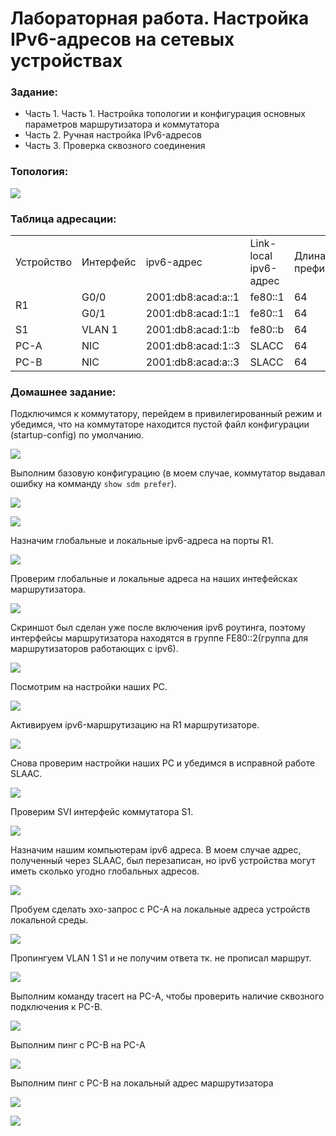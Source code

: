 #  Лабораторная работа. Настройка IPv6-адресов на сетевых устройствах


###  Задание:

+ Часть 1. Часть 1. Настройка топологии и конфигурация основных параметров маршрутизатора и коммутатора
+ Часть 2. Ручная настройка IPv6-адресов
+ Часть 3. Проверка сквозного соединения



 ### Топология:

![](./imgs/tp.png)


### Таблица адресации:


<table>
<tr>
<td>Устройство</td>
<td>Интерфейс</td>
<td>ipv6-адрес</td>
<td>Link-local ipv6-адрес</td>
<td>Длина префикса</td>
<td>Шлюз по умолчанию</td>
</tr>
 <tr>
        <td rowspan="2">R1</td>
        <td>G0/0</td>
		<td>2001:db8:acad:a::1</td>
		<td>fe80::1</td>
		<td>64</td>
		<td>-</td>
    </tr>
	<tr>
        <td>G0/1</td>
        <td>2001:db8:acad:1::1 </td>
		<td>fe80::1</td>
		<td>64</td>
		<td>-</td>
    </tr>
		<tr>
        <td>S1</td>
        <td>VLAN 1</td>
		<td>2001:db8:acad:1::b</td>
		<td>fe80::b</td>
		<td>64</td>
		<td>-</td>
    </tr>
	<tr>
        <td>PC-A</td>
        <td>NIC</td>
		<td>2001:db8:acad:1::3</td>
		<td>SLACC</td>
		<td>64</td>
		<td>fe80::1</td>
    </tr>
	<tr>
        <td>PC-B</td>
        <td>NIC</td>
		<td>2001:db8:acad:a::3</td>
		<td>SLACC</td>
		<td>64</td>
		<td>fe80::1</td>
    </tr>
</table>

### Домашнее задание:


Подключимся к коммутатору, перейдем в привилегированный режим и убедимся, что на коммутаторе находится пустой файл конфигурации (startup-config) по умолчанию.

![](./imgs/def_conf.png)

Выполним базовую конфигурацию (в моем случае, коммутатор выдавал ошибку на комманду <code>show sdm prefer</code>).

![](./imgs/base_settings.png)

![](./imgs/9.2.png)

Назначим глобальные и локальные ipv6-адреса на порты R1.

![](./imgs/1.png)

Проверим глобальные и локальные адреса на наших интефейсках маршрутизатора.

![](./imgs/2.png)


Скриншот был сделан уже после включения ipv6 роутинга, поэтому интерфейсы маршрутизатора находятся в группе FE80::2(группа для маршрутизаторов работающих с ipv6).

![](./imgs/2.1.png)

Посмотрим на настройки наших PC.

![](./imgs/3.png)

Активируем ipv6-маршрутизацию на R1 маршрутизаторе.

![](./imgs/4.png)

Снова проверим настройки наших PC и убедимся в исправной работе SLAAC.

![](./imgs/5.png)

Проверим SVI интерфейс коммутатора S1.

![](./imgs/6.1.png)


Назначим нашим компьютерам ipv6 адреса. В моем случае адрес, полученный через SLAAC, был перезаписан, но ipv6 устройства могут иметь сколько угодно глобальных адресов.

![](./imgs/8.png)


Пробуем сделать эхо-запрос с PC-A на локальные адреса устройств локальной среды.

![](./imgs/12.png)

Пропингуем VLAN 1 S1 и не получим ответа тк. не прописал маршрут.

![](./imgs/12.1.png)


Выполним команду tracert на PC-A, чтобы проверить наличие сквозного подключения к PC-B.

![](./imgs/12.2.jpg)

Выполним пинг с PC-B на PC-A

![](./imgs/12.3.jpg)

Выполним пинг с PC-B на локальный адрес маршрутизатора

![](./imgs/12.4.jpg)



![](./imgs/11.jpg)